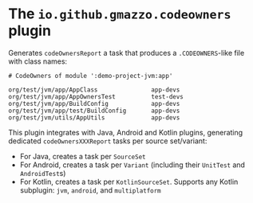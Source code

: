 # The `io.github.gmazzo.codeowners` plugin
Generates `codeOwnersReport` a task that produces a `.CODEOWNERS`-like file with class names:
```CODEOWNERS
# CodeOwners of module ':demo-project-jvm:app'

org/test/jvm/app/AppClass               app-devs
org/test/jvm/app/AppOwnersTest          test-devs
org/test/jvm/app/BuildConfig            app-devs
org/test/jvm/app/test/BuildConfig       app-devs
org/test/jvm/utils/AppUtils             app-devs
```
This plugin integrates with Java, Android and Kotlin plugins, generating dedicated `codeOwnersXXXReport` tasks per source set/variant:
- For Java, creates a task per `SourceSet`
- For Android, creates a task per `Variant` (including their `UnitTest` and `AndroidTest`s)
- For Kotlin, creates a task per `KotlinSourceSet`. Supports any Kotlin subplugin: `jvm`, `android`, and `multiplatform`
